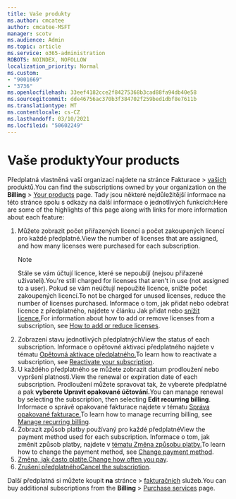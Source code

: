 ```yaml
---
title: Vaše produkty
ms.author: cmcatee
author: cmcatee-MSFT
manager: scotv
ms.audience: Admin
ms.topic: article
ms.service: o365-administration
ROBOTS: NOINDEX, NOFOLLOW
localization_priority: Normal
ms.custom:
- "9001669"
- "3736"
ms.openlocfilehash: 33eef4182cce2f84275368b3cad88fa94db40e58
ms.sourcegitcommit: dde46756ac370b3f384702f259bed1dbf8e7611b
ms.translationtype: MT
ms.contentlocale: cs-CZ
ms.lasthandoff: 03/10/2021
ms.locfileid: "50602249"
---
```

# <a name="your-products"></a><span data-ttu-id="5a316-102">Vaše produkty</span><span class="sxs-lookup"><span data-stu-id="5a316-102">Your products</span></span>

<span data-ttu-id="5a316-103">Předplatná vlastněná vaší organizací najdete na stránce Fakturace  >  [vašich](https://go.microsoft.com/fwlink/p/?linkid=842054) produktů.</span><span class="sxs-lookup"><span data-stu-id="5a316-103">You can find the subscriptions owned by your organization on the **Billing** > [Your products](https://go.microsoft.com/fwlink/p/?linkid=842054) page.</span></span> <span data-ttu-id="5a316-104">Tady jsou některé nejdůležitější informace na této stránce spolu s odkazy na další informace o jednotlivých funkcích:</span><span class="sxs-lookup"><span data-stu-id="5a316-104">Here are some of the highlights of this page along with links for more information about each feature:</span></span>

1. <span data-ttu-id="5a316-105">Můžete zobrazit počet přiřazených licencí a počet zakoupených licencí pro každé předplatné.</span><span class="sxs-lookup"><span data-stu-id="5a316-105">View the number of licenses that are assigned, and how many licenses were purchased for each subscription.</span></span>
    > [!NOTE]
    > <span data-ttu-id="5a316-106">Stále se vám účtují licence, které se nepoubíjí (nejsou přiřazené uživateli).</span><span class="sxs-lookup"><span data-stu-id="5a316-106">You're still charged for licenses that aren't in use (not assigned to a user).</span></span> <span data-ttu-id="5a316-107">Pokud se vám neúčtují nepoužité licence, snižte počet zakoupených licencí.</span><span class="sxs-lookup"><span data-stu-id="5a316-107">To not be charged for unused licenses, reduce the number of licenses purchased.</span></span> <span data-ttu-id="5a316-108">Informace o tom, jak přidat nebo odebrat licence z předplatného, najdete v článku Jak přidat nebo [snížit licence.](https://docs.microsoft.com/alchemyinsights/how-to-add-or-reduce-licenses)</span><span class="sxs-lookup"><span data-stu-id="5a316-108">For information about how to add or remove licenses from a subscription, see [How to add or reduce licenses](https://docs.microsoft.com/alchemyinsights/how-to-add-or-reduce-licenses).</span></span>
2. <span data-ttu-id="5a316-109">Zobrazení stavu jednotlivých předplatných</span><span class="sxs-lookup"><span data-stu-id="5a316-109">View the status of each subscription.</span></span> <span data-ttu-id="5a316-110">Informace o opětovné aktivaci předplatného najdete v tématu [Opětovná aktivace předplatného.](reactivate-your-subscription.md)</span><span class="sxs-lookup"><span data-stu-id="5a316-110">To learn how to reactivate a subscription, see [Reactivate your subscription](reactivate-your-subscription.md).</span></span>
3. <span data-ttu-id="5a316-111">U každého předplatného se můžete zobrazit datum prodloužení nebo vypršení platnosti.</span><span class="sxs-lookup"><span data-stu-id="5a316-111">View the renewal or expiration date of each subscription.</span></span> <span data-ttu-id="5a316-112">Prodloužení můžete spravovat tak, že vyberete předplatné a pak **vyberete Upravit opakované účtování.**</span><span class="sxs-lookup"><span data-stu-id="5a316-112">You can manage renewal by selecting the subscription, then selecting **Edit recurring billing**.</span></span> <span data-ttu-id="5a316-113">Informace o správě opakované fakturace najdete v tématu [Správa opakované fakturace.](manage-auto-renewal.md)</span><span class="sxs-lookup"><span data-stu-id="5a316-113">To learn how to manage recurring billing, see [Manage recurring billing](manage-auto-renewal.md).</span></span>
4. <span data-ttu-id="5a316-114">Zobrazit způsob platby používaný pro každé předplatné</span><span class="sxs-lookup"><span data-stu-id="5a316-114">View the payment method used for each subscription.</span></span> <span data-ttu-id="5a316-115">Informace o tom, jak změnit způsob platby, najdete v [tématu Změna způsobu platby.](change-payment-method.md)</span><span class="sxs-lookup"><span data-stu-id="5a316-115">To learn how to change the payment method, see [Change payment method](change-payment-method.md).</span></span>
5. <span data-ttu-id="5a316-116">[Změna, jak často platíte.](change-how-often-you-pay.md)</span><span class="sxs-lookup"><span data-stu-id="5a316-116">[Change how often you pay](change-how-often-you-pay.md).</span></span>
6. <span data-ttu-id="5a316-117">[Zrušení předplatného](https://go.microsoft.com/fwlink/?linkid=2119113)</span><span class="sxs-lookup"><span data-stu-id="5a316-117">[Cancel the subscription](https://go.microsoft.com/fwlink/?linkid=2119113).</span></span>

<span data-ttu-id="5a316-118">Další předplatná si můžete koupit **na** stránce  >  [fakturačních](https://go.microsoft.com/fwlink/p/?linkid=868433) služeb.</span><span class="sxs-lookup"><span data-stu-id="5a316-118">You can buy additional subscriptions from the **Billing** > [Purchase services](https://go.microsoft.com/fwlink/p/?linkid=868433) page.</span></span>